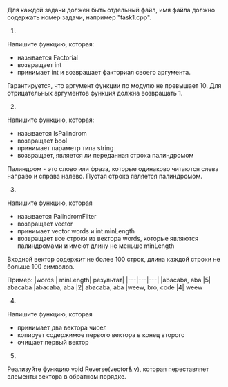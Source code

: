 Для каждой задачи должен быть отдельный файл, имя файла должно содержать номер задачи, например "task1.cpp".

1. 
Напишите функцию, которая:
* называется Factorial
 * возвращает int
* принимает int и возвращает факториал своего аргумента.

Гарантируется, что аргумент функции по модулю не превышает 10.
Для отрицательных аргументов функция должна возвращать 1\.

2.
Напишите функцию, которая:
* называется IsPalindrom
* возвращает bool
* принимает параметр типа string 
* возвращает, является ли переданная строка палиндромом

Палиндром - это слово или фраза, которые одинаково читаются слева направо и справа налево. Пустая строка является палиндромом.

3.
Напишите функцию, которая
* называется PalindromFilter
* возвращает vector<string> 
* принимает vector<string> words и int minLength 
* возвращает все строки из вектора words, которые являются палиндромами и имеют длину не меньше minLength

Входной вектор содержит не более 100 строк, длина каждой строки не больше 100 символов.

Пример:
|words | minLength|	результат|
|---|---|---|
|abacaba, aba	|5|	abacaba
|abacaba, aba	|2|	abacaba, aba
|weew, bro, code |4|	weew

4.
Напишите функцию, которая
* принимает два вектора чисел
* копирует содержимое первого вектора в конец второго
* очищает первый вектор

5.
Реализуйте функцию void Reverse(vector<int>& v), которая переставляет элементы вектора в обратном порядке.



